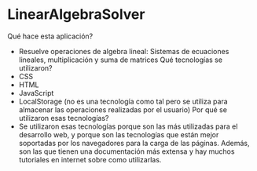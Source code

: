# LinearAlgebraSolver
Qué hace esta aplicación?
  - Resuelve operaciones de algebra lineal: Sistemas de ecuaciones lineales, multiplicación y suma de matrices
Qué tecnologías se utilizaron?
  - CSS
  - HTML
  - JavaScript
  - LocalStorage (no es una tecnología como tal pero se utiliza para almacenar las operaciones realizadas por el usuario)
Por qué se utilizaron esas tecnologías?
  - Se utilizaron esas tecnologías porque son las más utilizadas para el desarrollo web, y porque son las tecnologías
    que están mejor soportadas por los navegadores para la carga de las páginas. Además, son las que tienen una
    documentación más extensa y hay muchos tutoriales en internet sobre como utilizarlas.
